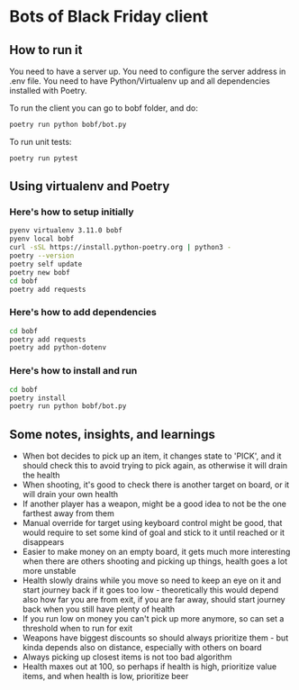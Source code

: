 # Bots of Black Friday client

## How to run it

You need to have a server up. You need to configure the server address in .env file. You need to have Python/Virtualenv up and all dependencies installed with Poetry.

To run the client you can go to bobf folder, and do:

```bash
poetry run python bobf/bot.py
```

To run unit tests:

```bash
poetry run pytest
```


## Using virtualenv and Poetry

### Here's how to setup initially

```bash
pyenv virtualenv 3.11.0 bobf
pyenv local bobf
curl -sSL https://install.python-poetry.org | python3 -
poetry --version
poetry self update
poetry new bobf
cd bobf
poetry add requests
```

### Here's how to add dependencies

```bash
cd bobf
poetry add requests
poetry add python-dotenv
```

### Here's how to install and run

```bash
cd bobf
poetry install
poetry run python bobf/bot.py
```

## Some notes, insights, and learnings

- When bot decides to pick up an item, it changes state to 'PICK', and it should check this to avoid trying to pick again, as otherwise it will drain the health
- When shooting, it's good to check there is another target on board, or it will drain your own health
- If another player has a weapon, might be a good idea to not be the one farthest away from them
- Manual override for target using keyboard control might be good, that would require to set some kind of goal and stick to it until reached or it disappears
- Easier to make money on an empty board, it gets much more interesting when there are others shooting and picking up things, health goes a lot more unstable
- Health slowly drains while you move so need to keep an eye on it and start journey back if it goes too low - theoretically this would depend also how far you are from exit, if you are far away, should start journey back when you still have plenty of health
- If you run low on money you can't pick up more anymore, so can set a threshold when to run for exit
- Weapons have biggest discounts so should always prioritize them - but kinda depends also on distance, especially with others on board
- Always picking up closest items is not too bad algorithm
- Health maxes out at 100, so perhaps if health is high, prioritize value items, and when health is low, prioritize beer

